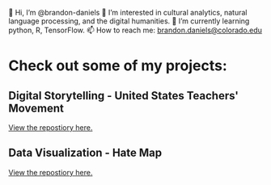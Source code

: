 👋 Hi, I’m @brandon-daniels
👀 I’m interested in cultural analytics, natural language processing, and the digital humanities.
🌱 I’m currently learning python, R, TensorFlow. 
 📫 How to reach me: brandon.daniels@colorado.edu

# Check out some of my projects:
## Digital Storytelling - United States Teachers' Movement 
<a href="https://github.com/brandon-daniels/Digital-Storytelling-GIS-Teachers">View the repostiory here.</a>
## Data Visualization - Hate Map 
<a href="https://github.com/brandon-daniels/Data-Viz-Hate-Map"> View the repostiory here.</a>
